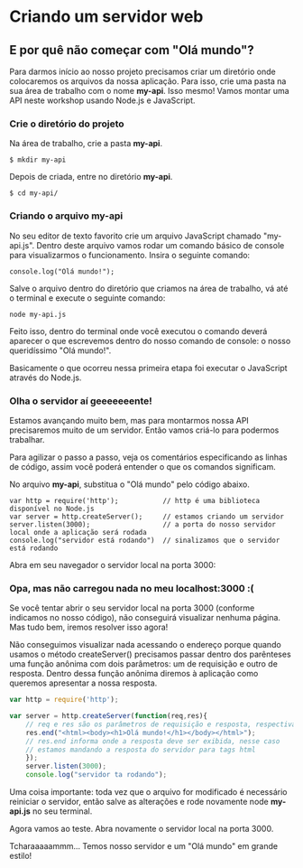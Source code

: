 # Criando um servidor web

## **E por quê não começar com "Olá mundo"?**

Para darmos início ao nosso projeto precisamos criar um diretório onde colocaremos os arquivos da nossa aplicação. Para isso, crie uma pasta na sua área de trabalho com o nome **my-api**. Isso mesmo! Vamos montar uma API neste workshop usando Node.js e JavaScript.

### Crie o diretório do projeto

Na área de trabalho, crie a pasta **my-api**.

```
$ mkdir my-api
```

Depois de criada, entre no diretório **my-api**.

```text
$ cd my-api/
```

### Criando o arquivo my-api

No seu editor de texto favorito crie um arquivo JavaScript chamado "my-api.js". Dentro deste arquivo vamos rodar um comando básico de console para visualizarmos o funcionamento. Insira o seguinte comando:

```
console.log("Olá mundo!");
```

Salve o arquivo dentro do diretório que criamos na área de trabalho, vá até o terminal e execute o seguinte comando:

```text
node my-api.js
```

Feito isso, dentro do terminal onde você executou o comando deverá aparecer o que escrevemos dentro do nosso comando de console: o nosso queridíssimo "Olá mundo!".

Basicamente o que ocorreu nessa primeira etapa foi executar o JavaScript através do Node.js.

### Olha o servidor aí geeeeeeente!

Estamos avançando muito bem, mas para montarmos nossa API precisaremos muito de um servidor. Então vamos criá-lo para podermos trabalhar.

Para agilizar o passo a passo, veja os comentários especificando as linhas de código, assim você poderá entender o que os comandos significam.

No arquivo **my-api**, substitua o "Olá mundo" pelo código abaixo.

```text
var http = require('http');           // http é uma biblioteca disponível no Node.js
var server = http.createServer();     // estamos criando um servidor
server.listen(3000);                  // a porta do nosso servidor local onde a aplicação será rodada
console.log("servidor está rodando")  // sinalizamos que o servidor está rodando

```

Abra em seu navegador o servidor local na porta 3000:

### Opa, mas não carregou nada no meu localhost:3000 :\(

Se você tentar abrir o seu servidor local na porta 3000 \(conforme indicamos no nosso código\), não conseguirá visualizar nenhuma página. Mas tudo bem, iremos resolver isso agora!

Não conseguimos visualizar nada acessando o endereço porque quando usamos o método createServer\(\) precisamos passar dentro dos parênteses uma função anônima com dois parâmetros: um de requisição e outro de resposta. Dentro dessa função anônima diremos à aplicação como queremos apresentar a nossa resposta.

```javascript
var http = require('http');
```

```javascript
var server = http.createServer(function(req,res){   
    // req e res são os parâmetros de requisição e resposta, respectivamente   
    res.end("<html><body><h1>Olá mundo!</h1></body></html>"); 
    // res.end informa onde a resposta deve ser exibida, nesse caso 
    // estamos mandando a resposta do servidor para tags html
    });
    server.listen(3000);
    console.log("servidor ta rodando");
```

Uma coisa importante: toda vez que o arquivo for modificado é necessário reiniciar o servidor, então salve as alterações e rode novamente node **my-api.js** no seu terminal.

Agora vamos ao teste. Abra novamente o servidor local na porta 3000.

Tcharaaaaammm... Temos nosso servidor e um "Olá mundo" em grande estilo!

